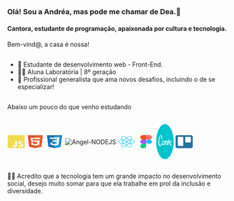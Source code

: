 ##

### Olá! Sou a Andréa, mas pode me chamar de Dea.👋
#### Cantora, estudante de programação, apaixonada por cultura e tecnologia.

Bem-vind@, a casa é nossa!

##

* 🚀 Estudante de desenvolvimento web - Front-End.
* 👩‍💻 Aluna Laboratória | 8º geração
* 🫶  Profissional generalista que ama novos desafios, incluindo o de se especializar!

##

Abaixo um pouco do que venho estudando

<div style="display: inline_block"><br>
  <img align="center" alt="Angel-Js" height="30" width="40" src="https://raw.githubusercontent.com/devicons/devicon/master/icons/javascript/javascript-plain.svg">
  <img align="center" alt="Angel-HTML" height="30" width="40" src="https://raw.githubusercontent.com/devicons/devicon/master/icons/html5/html5-original.svg">
  <img align="center" alt="Angel-CSS" height="30" width="40" src="https://raw.githubusercontent.com/devicons/devicon/master/icons/css3/css3-original.svg">
  <img align="center" alt="Angel-NODEJS" height="80" width="40" src="https://cdn.jsdelivr.net/gh/devicons/devicon/icons/nodejs/nodejs-original-wordmark.svg" />
  <img align="center" alt="Angel-React" height="30" width="40" src="https://raw.githubusercontent.com/devicons/devicon/master/icons/react/react-original.svg">
  <img align="center" alt="Angel-CSS" height="30" width="40" src="https://raw.githubusercontent.com/devicons/devicon/master/icons/figma/figma-original.svg">
  <img align="center" alt="Angel-NODEJS" height="80" width="40" src="https://raw.githubusercontent.com/devicons/devicon/master/icons/canva/canva-original.svg" />
  <img align="center" alt="Angel-React" height="30" width="40" src="https://raw.githubusercontent.com/devicons/devicon/master/icons/trello/trello-plain.svg">
 </div>
 </div>
 
  ##

  🏳️‍🌈 Acredito que a tecnologia tem um grande impacto no desenvolvimento social, desejo muito somar para que ela trabalhe em prol da inclusão e diversidade.
